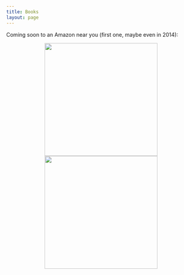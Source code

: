 ```yaml
---
title: Books
layout: page
---
```





Coming soon to an Amazon near you (first one, maybe even in 2014):

<center>
<img class=stand  width=300 src="{{site.baseurl}}/img/shareBookCover.png">
<img class=stand  width=300 src="{{site.baseurl}}/img/asdbookCover.png">

</center>
